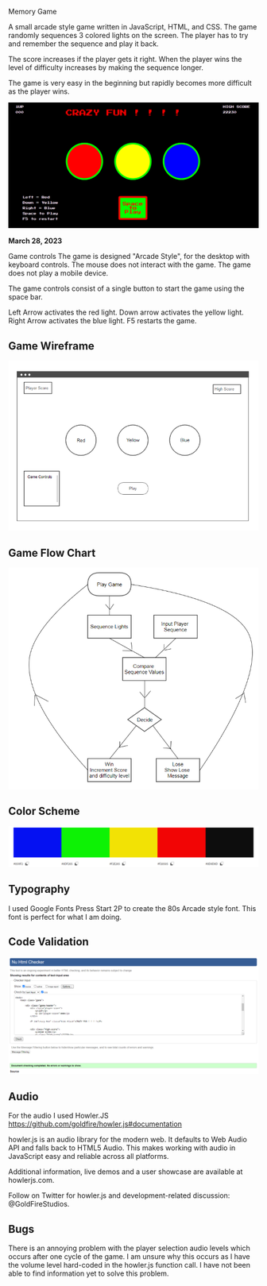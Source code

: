 Memory Game

A small arcade style game written in JavaScript, HTML, and CSS. The game randomly sequences 3 colored lights on the screen.  The player has to try and remember the sequence and play it back.

The score increases if the player gets it right.
When the player wins the level of difficulty increases by making the sequence longer.

The game is very easy in the beginning but rapidly becomes more difficult as the player wins.

![Getting Started](./assets/images/memorygui.PNG)

 **March 28, 2023**

 Game controls
 The game is designed "Arcade Style", for the desktop with keyboard controls.  The mouse does not interact with the game.
 The game does not play a mobile device.

 The game controls consist of a single button to start the game using the space bar.

 Left Arrow activates the red light.
 Down arrow activates the yellow light.
 Right Arrow activates the blue light.
 F5 restarts the game.

 ## Game Wireframe
 ![Game Wireframe](./assets/images/memorywireframe.PNG)

 ## Game Flow Chart
 ![Game Flow Chart](./assets/images/memoryflowchart.PNG)

## Color Scheme

![Color Scheme](./assets/images/memorycolor.PNG)

## Typography

I used Google Fonts Press Start 2P to create the 80s Arcade style font. This font is perfect for what I am doing.

## Code Validation
![Color Scheme](./assets/images/memoryhtmlcheck.PNG)

## Audio
For the audio I used Howler.JS
https://github.com/goldfire/howler.js#documentation

howler.js is an audio library for the modern web. It defaults to Web Audio API and falls back to HTML5 Audio. This makes working with audio in JavaScript easy and reliable across all platforms.

Additional information, live demos and a user showcase are available at howlerjs.com.

Follow on Twitter for howler.js and development-related discussion: @GoldFireStudios.

## Bugs
There is an annoying problem with the player selection audio levels which occurs after one cycle of the game.
I am unsure why this occurs as I have the volume level hard-coded in the howler.js function call.
I have not been able to find information yet to solve this problem.